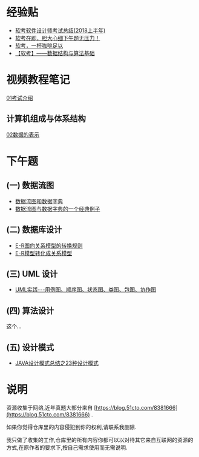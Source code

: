 # 经验贴

* [软考软件设计师考试总结(2018上半年)](<https://blog.csdn.net/u010416101/article/details/80474298>)
* [软考在即，胆大心细下午题无压力！](<https://blog.csdn.net/liushuijinger/article/details/7599865>)
* [软考，一杯咖啡足以](<https://www.jianshu.com/p/658bdc8dd8b0>)
* [【软考】——数据结构与算法基础](<https://blog.csdn.net/xiao714041/article/details/48286779>)

# 视频教程笔记

[01考试介绍](./软考视频/01考试介绍.md)

## 计算机组成与体系结构

[02数据的表示](./软考视频/计算机组成与体系结构/02数据的表示.md)



# 下午题

## (一) 数据流图

* [数据流图和数据字典](<https://blog.csdn.net/Alan_Hou/article/details/78991406>)
* [数据流图与数据字典的一个经典例子](<https://wenku.baidu.com/view/183de381e53a580216fcfe24.html>)

## (二) 数据库设计

- [E-R图向关系模型的转换规则](https://www.cnblogs.com/yinxiangpei/articles/2626765.html)
- [E-R模型转化成关系模型](<https://blog.csdn.net/gaoying_blogs/article/details/16843515>)

## (三) UML 设计

* [UML实践---用例图、顺序图、状态图、类图、包图、协作图](https://www.cnblogs.com/benchao/p/6597592.html)

## (四) 算法设计

这个...

## (五) 设计模式

* [JAVA设计模式总结之23种设计模式](https://www.cnblogs.com/pony1223/p/7608955.html)

# 说明

资源收集于网络,近年真题大部分来自 [https://blog.51cto.com/8381666](https://blog.51cto.com/8381666) .

如果你觉得仓库里的内容侵犯到你的权利,请联系我删除.

我只做了收集的工作,仓库里的所有内容你都可以以对待其它来自互联网的资源的方式,在原作者的要求下,按自己需求使用而无需说明.